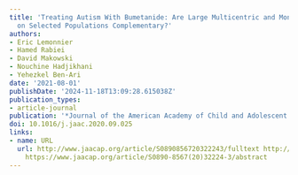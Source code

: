 ```yaml
---
title: 'Treating Autism With Bumetanide: Are Large Multicentric and Monocentric Trials
  on Selected Populations Complementary?'
authors:
- Eric Lemonnier
- Hamed Rabiei
- David Makowski
- Nouchine Hadjikhani
- Yehezkel Ben-Ari
date: '2021-08-01'
publishDate: '2024-11-18T13:09:28.615038Z'
publication_types:
- article-journal
publication: '*Journal of the American Academy of Child and Adolescent Psychiatry*'
doi: 10.1016/j.jaac.2020.09.025
links:
- name: URL
  url: http://www.jaacap.org/article/S0890856720322243/fulltext http://www.jaacap.org/article/S0890856720322243/abstract
    https://www.jaacap.org/article/S0890-8567(20)32224-3/abstract
---
```

